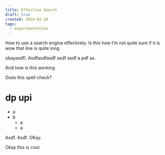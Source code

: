 ```yaml
---
title: Effective Search
draft: true
created: 2024-02-20
tags:
  - experimentation
---
```


How to use a search engine effectively. Is this how I’m not quite sure if it is wow that line is quite long.



okayasdfl. Asdfasdfasdf asdf asdf a pdf as.

And how is this working

Does this spell check? 

# dp upi

- a
- b
	- a
	- a

Asdf. Asdf. OKay.


Okay this is cool.